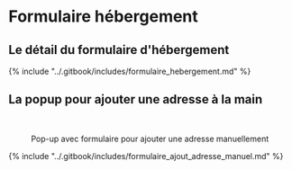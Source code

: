 # Formulaire hébergement

## Le détail du formulaire d'hébergement&#x20;

{% include "../.gitbook/includes/formulaire_hebergement.md" %}

## La popup pour ajouter une adresse à la main

<figure><img src="../.gitbook/assets/Capture d’écran 2025-06-23 à 16.40.49.png" alt=""><figcaption><p>Pop-up avec formulaire pour ajouter une adresse manuellement</p></figcaption></figure>

{% include "../.gitbook/includes/formulaire_ajout_adresse_manuel.md" %}
